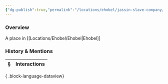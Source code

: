 ```yaml
---
{"dg-publish":true,"permalink":"/locations/ehobel/jassin-slave-company/","tags":["Undiscovered"],"updated":"2025-07-31T14:28:55.901+01:00"}
---
```


### Overview
A place in [[Locations/Ehobel/Ehobel\|Ehobel]]

### History & Mentions
| § | Interactions |
| - | ------------ |

{ .block-language-dataview}
